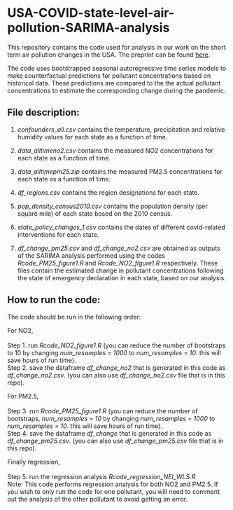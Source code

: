 # USA-COVID-state-level-air-pollution-SARIMA-analysis

This repository contains the code used for analysis in our work on the short term air pollution changes in the USA. The preprint can be found [here](https://www.medrxiv.org/content/10.1101/2020.08.04.20168237v2.full.pdf).

The code uses bootstrapped seasonal autoregressive time series models to make counterfactual predictions for pollutant concentrations based on historical data. These predictions are compared to the the actual pollutant concentrations to estimate the corresponding change during the pandemic.

## File description:

1. *confounders_all.csv* contains the temperature, precipitation and relative humidity values for each state as a function of time. 

2. *data_alltimeno2.csv*  contains the measured NO2 concentrations for each state as a function of time.

3. *data_alltimepm25.zip*  contains the measured PM2.5 concentrations for each state as a function of time.  

4. *df_regions.csv*  contains the region designations for each state. 

5. *pop_density_census2010.csv* contains the population density (per square mile) of each state based on the 2010 census. 

6. *state_policy_changes_1.csv* contains the dates of different covid-related interventions for each state.

7. *df_change_pm25.csv* and *df_change_no2.csv* are obtained as outputs of the SARIMA analysis performed using the codes *Rcode_PM25_figure1.R*  and *Rcode_NO2_figure1.R* respectively. These files contain the estimated change in pollutant concentrations following the state of emergency declaration in each state, based on our analysis.

## How to run the code:

The code should be run in the following order:

For NO2,<br />
<br />
Step 1. run *Rcode_NO2_figure1.R* (you can reduce the number of bootstraps to 10 by changing *num_resamples = 1000* to *num_resamples = 10*. this will save hours of run time).<br />
Step 2. save the dataframe *df_change_no2* that is generated in this code as *df_change_no2.csv*. (you can also use *df_change_no2.csv* file that is in this repo).<br />

For PM2.5,<br />
<br />
Step 3. run *Rcode_PM25_figure1.R* (you can reduce the number of bootstraps, *num_resamples = 10* by changing *num_resamples = 1000* to *num_resamples = 10*. this will save hours of run time).<br />
Step 4. save the dataframe *df_change* that is generated in this code as *df_change_pm25.csv*. (you can also use *df_change_pm25.csv* file that is in this repo).<br />

Finally regression,<br />
<br />
Step 5. run the regression analysis *Rcode_regression_NEI_WLS.R*<br />
Note: This code performs regression analysis for both NO2 and PM2.5. If you wish to only run the code for one pollutant, you will need to comment out the analysis of the other pollutant to avoid getting an error.<br />

